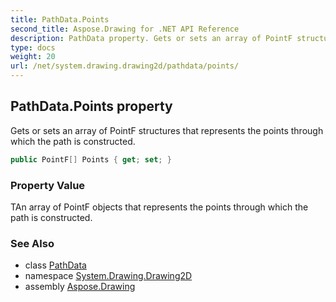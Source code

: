 ```yaml
---
title: PathData.Points
second_title: Aspose.Drawing for .NET API Reference
description: PathData property. Gets or sets an array of PointF structures that represents the points through which the path is constructed
type: docs
weight: 20
url: /net/system.drawing.drawing2d/pathdata/points/
---
```

## PathData.Points property

Gets or sets an array of PointF structures that represents the points through which the path is constructed.

```csharp
public PointF[] Points { get; set; }
```

### Property Value

TAn array of PointF objects that represents the points through which the path is constructed.

### See Also

* class [PathData](../)
* namespace [System.Drawing.Drawing2D](../../pathdata/)
* assembly [Aspose.Drawing](../../../)


